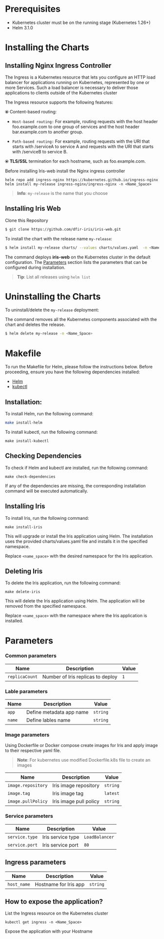 # Prerequisites    
- Kubernetes cluster must be on the running stage (Kubernetes 1.26+)     
- Helm 3.1.0      

# Installing the Charts    

## Installing Nginx Ingress Controller 

The Ingress is a Kubernetes resource that lets you configure an HTTP load balancer for applications running on Kubernetes, represented by one or more Services. Such a load balancer is necessary to deliver those applications to clients outside of the Kubernetes cluster

The Ingress resource supports the following features:

⦿  Content-based routing:

- `Host-based routing:` For example, routing requests with the host header foo.example.com to one group of services and the host header bar.example.com to another group.

- `Path-based routing:` For example, routing requests with the URI that starts with /serviceA to service A and requests with the URI that starts with /serviceB to service B.

⦿ **TLS/SSL** termination for each hostname, such as foo.example.com.

Before installing Iris-web install the Nginx ingress controller
```
helm repo add ingress-nginx https://kubernetes.github.io/ingress-nginx
helm install my-release ingress-nginx/ingress-nginx -n <Name_Space>
```
> **Info**: `my-release` is the name that you choose

## Installing Iris Web

Clone this Repository       
```bash     
$ git clone https://github.com/dfir-iris/iris-web.git      
```      


To install the chart with the release name `my-release`:      
```bash    
$ helm install my-release charts/ --values charts/values.yaml  -n <Name_Space>  
```      
The command deploys **iris-web** on the Kubernetes cluster in the default configuration. The [Parameters](#parameters) section lists the parameters that can be configured during installation.      

> **Tip**: List all releases using `helm list`       

# Uninstalling the Charts    

To uninstall/delete the `my-release` deployment:      

The command removes all the Kubernetes components associated with the chart and deletes the release.      

```bash     
$ helm delete my-release -n <Name_Space>   
```  
# Makefile
To run the Makefile for Helm, please follow the instructions below.
Before proceeding, ensure you have the following dependencies installed:

- [Helm](https://helm.sh/)
- [kubectl](https://kubernetes.io/docs/reference/kubectl/overview/)

## Installation:

To install Helm, run the following command:

```bash
make install-helm
```

To install kubectl, run the following command:

```
make install-kubectl
```

## Checking Dependencies

To check if Helm and kubectl are installed, run the following command:

```
make check-dependencies
```
If any of the dependencies are missing, the corresponding installation command will be executed automatically.

## Installing Iris
To install Iris, run the following command:
```
make install-iris
```

This will upgrade or install the Iris application using Helm. The installation uses the provided charts/values.yaml file and installs it in the specified namespace.

Replace `<name_space>` with the desired namespace for the Iris application.

## Deleting Iris
To delete the Iris application, run the following command:
```
make delete-iris
```
This will delete the Iris application using Helm. The application will be removed from the specified namespace.

Replace `<name_space>` with the namespace where the Iris application is installed.


# Parameters    

### Common parameters       
| Name | Description | Value |     
| --| -- | -- |     
| `replicaCount` | Number of Iris replicas to deploy | `1` |     


### Lable parameters
| Name | Description | Value |     
| --| -- | -- |     
| `app` | Define metadata app name	 | `string` |  
| `name` | Define lables name		 | `string` | 


### Image parameters     
Using Dockerfile or Docker compose create images for Iris and apply image to their respective yaml file.
> **Note**: For kubernetes  use modified Dockerfile.k8s file to create an images

| Name | Description | Value |      
| --| -- | -- |      
| `image.repository` | Iris image repository | `string` |       
| `image.tag` | Iris image tag  | `latest` |        
| `image.pullPolicy` | Iris image pull policy | `string` |       
   

### Service parameters
| Name | Description | Value |     
| --| -- | -- |     
| `service.type` | Iris service type | `LoadBalancer`|     
| `service.port` | Iris service port | `80` |       

## Ingress parameters
| Name | Description | Value |     
| --| -- | -- |     
| `host_name` | Hostname for Iris app | `string`|     
  
## How to expose the application?

List the Ingress resource on the Kubernetes cluster
```
kubectl get ingress -n <Name_Space>
```
Expose the application with your Hostname